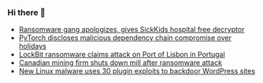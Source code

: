 ### Hi there 👋

<!--START_SECTION:feed-->
* [Ransomware gang apologizes, gives SickKids hospital free decryptor](https://www.bleepingcomputer.com/news/security/ransomware-gang-apologizes-gives-sickkids-hospital-free-decryptor/)
* [PyTorch discloses malicious dependency chain compromise over holidays](https://www.bleepingcomputer.com/news/security/pytorch-discloses-malicious-dependency-chain-compromise-over-holidays/)
* [LockBit ransomware claims attack on Port of Lisbon in Portugal](https://www.bleepingcomputer.com/news/security/lockbit-ransomware-claims-attack-on-port-of-lisbon-in-portugal/)
* [Canadian mining firm shuts down mill after ransomware attack](https://www.bleepingcomputer.com/news/security/canadian-mining-firm-shuts-down-mill-after-ransomware-attack/)
* [New Linux malware uses 30 plugin exploits to backdoor WordPress sites](https://www.bleepingcomputer.com/news/security/new-linux-malware-uses-30-plugin-exploits-to-backdoor-wordpress-sites/)
<!--END_SECTION:feed-->

<!--
**frankenk/frankenk** is a ✨ _special_ ✨ repository because its `README.md` (this file) appears on your GitHub profile.

Here are some ideas to get you started:

- 🔭 I’m currently working on ...
- 🌱 I’m currently learning ...
- 👯 I’m looking to collaborate on ...
- 🤔 I’m looking for help with ...
- 💬 Ask me about ...
- 📫 How to reach me: ...
- 😄 Pronouns: ...
- ⚡ Fun fact: ...
-->



